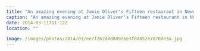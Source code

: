 ```yaml
---
title: "An amazing evening at Jamie Oliver's Fifteen restaurant in Newquay with my wife."
caption: "An amazing evening at Jamie Oliver's Fifteen restaurant in Newquay with my wife."
date: 2014-03-11T11:12Z
location: ""

image: /images/photos/2014/03/ee7f262d8d88926e3f8d852e7078de3a.jpg
---
```

